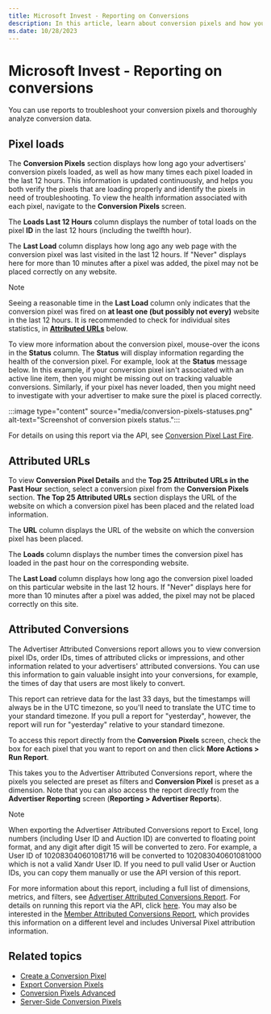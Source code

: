 ```yaml
---
title: Microsoft Invest - Reporting on Conversions
description: In this article, learn about conversion pixels and how you can use reports to troubleshoot your advertiser's conversion pixels.
ms.date: 10/28/2023
---
```


# Microsoft Invest - Reporting on conversions

You can use reports to troubleshoot your conversion pixels and thoroughly analyze conversion data.

## Pixel loads

The **Conversion Pixels** section displays how long ago your advertisers' conversion pixels loaded, as well as how many times each pixel loaded in the last 12 hours. This information is updated continuously, and helps you both verify the pixels that are loading properly and identify the pixels in need of troubleshooting. To view the health information associated with each pixel, navigate to the **Conversion Pixels** screen.

The **Loads Last 12 Hours** column displays the number of total loads on the pixel **ID** in the last 12 hours (including the twelfth hour).

The **Last Load** column displays how long ago any web page with the conversion pixel was last visited in the last 12 hours. If "Never" displays here for more than 10 minutes after a pixel was added, the pixel may not be placed correctly on any website.

> [!NOTE]
> Seeing a reasonable time in the **Last Load** column only indicates that the conversion pixel was fired on **at least one (but possibly not every)** website in the last 12 hours. It is recommended to check for individual sites statistics, in **[Attributed URLs](#attributed-urls)** below.

To view more information about the conversion pixel, mouse-over the icons in the **Status** column. The **Status** will display information regarding the health of the conversion pixel. For example, look at the **Status** message below. In this example, if your conversion pixel isn't associated with an active line item, then you might be missing out on tracking valuable conversions. Similarly, if your pixel has never loaded, then you might need to investigate with your advertiser to make sure the pixel is placed correctly.

:::image type="content" source="media/conversion-pixels-statuses.png" alt-text="Screenshot of conversion pixels status.":::

For details on using this report via the API, see [Conversion Pixel Last Fire](../digital-platform-api/conversion-pixel-last-fire.md).

## Attributed URLs

To view **Conversion Pixel Details** and the **Top 25 Attributed URLs in the Past Hour** section, select a conversion pixel from the **Conversion Pixels** section. **The Top 25 Attributed URLs** section displays the URL of the website on which a conversion pixel has been placed and the related load information.

The **URL** column displays the URL of the website on which the conversion pixel has been placed.

The **Loads** column displays the number times the conversion pixel has loaded in the past hour on the
corresponding website.

The **Last Load** column displays how long ago the conversion pixel loaded on this particular website in the last 12 hours. If "Never" displays here for more than 10 minutes after a pixel was added, the pixel may not be placed correctly on this site.

## Attributed Conversions

The Advertiser Attributed Conversions report allows you to view conversion pixel IDs, order IDs, times of attributed clicks or impressions, and other information related to your advertisers' attributed conversions. You can use this information to gain valuable
insight into your conversions, for example, the times of day that users are most likely to convert.

This report can retrieve data for the last 33 days, but the timestamps will always be in the UTC timezone, so you'll need to translate the UTC time to your standard timezone. If you pull a report for "yesterday", however, the report will run for "yesterday" relative to your standard timezone.

To access this report directly from the **Conversion Pixels** screen, check the box for each pixel that you want to report on and then click **More Actions &gt; Run Report**.

This takes you to the Advertiser Attributed Conversions report, where the pixels you selected are preset as filters and **Conversion Pixel** is preset as a dimension. Note that you can also access the report directly from the **Advertiser Reporting** screen (**Reporting &gt; Advertiser Reports**).

> [!NOTE]
> When exporting the Advertiser Attributed Conversions report to Excel, long numbers (including User ID and Auction ID) are converted to floating point format, and any digit after digit 15 will be converted to zero. For example, a User ID of 102083040601081716 will be converted to 102083040601081000 which is not a valid Xandr User ID. If you need to pull valid User or Auction IDs, you can copy them manually or use the API version of this report.

For more information about this report, including a full list of dimensions, metrics, and filters, see [Advertiser Attributed Conversions Report](advertiser-attributed-conversions-report.md). For details on running this report via the API, click [here](../digital-platform-api/advertiser-attributed-conversions.md). You may also be interested in the [Member Attributed Conversions Report](member-attributed-conversions-report.md), which provides this information on a different level and includes Universal Pixel attribution information.

## Related topics

- [Create a Conversion Pixel](create-a-conversion-pixel.md)
- [Export Conversion Pixels](export-conversion-pixels.md)
- [Conversion Pixels Advanced](conversion-pixels-advanced.md)
- [Server-Side Conversion Pixels](server-side-conversion-pixels.md)
